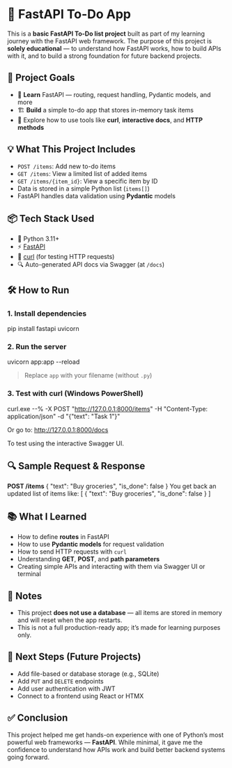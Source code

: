 # 📝 FastAPI To-Do App

This is a **basic FastAPI To-Do list project** built as part of my learning journey with the FastAPI web framework. The purpose of this project is **solely educational** — to understand how FastAPI works, how to build APIs with it, and to build a strong foundation for future backend projects.

## 🚀 Project Goals

- 🧠 **Learn** FastAPI — routing, request handling, Pydantic models, and more  
- 🏗️ **Build** a simple to-do app that stores in-memory task items  
- 🧪 Explore how to use tools like **curl**, **interactive docs**, and **HTTP methods**  

## 💡 What This Project Includes

- `POST /items`: Add new to-do items  
- `GET /items`: View a limited list of added items  
- `GET /items/{item_id}`: View a specific item by ID  
- Data is stored in a simple Python list (`items[]`)  
- FastAPI handles data validation using **Pydantic** models  

## 📦 Tech Stack Used

- 🐍 Python 3.11+  
- ⚡ [FastAPI](https://fastapi.tiangolo.com/)  
- 🧪 [curl](https://curl.se/) (for testing HTTP requests)  
- 🔍 Auto-generated API docs via Swagger (at `/docs`)

## 🛠️ How to Run

### 1. Install dependencies
pip install fastapi uvicorn

### 2. Run the server
uvicorn app:app --reload


> Replace `app` with your filename (without `.py`)

### 3. Test with curl (Windows PowerShell)
curl.exe --% -X POST "http://127.0.0.1:8000/items" -H "Content-Type: application/json" -d "{"text": "Task 1"}"


Or go to:
http://127.0.0.1:8000/docs


To test using the interactive Swagger UI.

## 🔍 Sample Request & Response

**POST /items**
{
"text": "Buy groceries",
"is_done": false
}
You get back an updated list of items like:
[
{
"text": "Buy groceries",
"is_done": false
}
]

## 📚 What I Learned

- How to define **routes** in FastAPI
- How to use **Pydantic models** for request validation
- How to send HTTP requests with `curl`
- Understanding **GET**, **POST**, and **path parameters**
- Creating simple APIs and interacting with them via Swagger UI or terminal

## 📌 Notes

- This project **does not use a database** — all items are stored in memory and will reset when the app restarts.
- This is not a full production-ready app; it’s made for learning purposes only.

## 🌱 Next Steps (Future Projects)

- Add file-based or database storage (e.g., SQLite)
- Add `PUT` and `DELETE` endpoints
- Add user authentication with JWT
- Connect to a frontend using React or HTMX

## ✅ Conclusion

This project helped me get hands-on experience with one of Python’s most powerful web frameworks — **FastAPI**. While minimal, it gave me the confidence to understand how APIs work and build better backend systems going forward.

